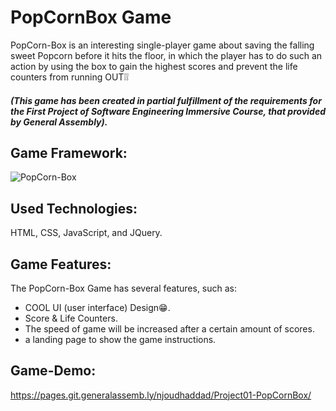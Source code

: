 # PopCornBox Game
PopCorn-Box is an interesting single-player game about saving the falling sweet Popcorn before it hits the floor, in which the player has to do such an action by using the box to gain the highest scores and prevent the life counters from running OUT❕❕ 
##### (This game has been created in partial fulfillment of the requirements for the First Project of Software Engineering Immersive Course, that provided by General Assembly).


## Game Framework:
![PopCorn-Box](https://media.git.generalassemb.ly/user/32588/files/cb84d580-3f3c-11eb-8adf-8c42b08dc79b)

## Used Technologies:
HTML, CSS, JavaScript, and JQuery.

## Game Features: 
The PopCorn-Box Game has several features, such as:
- COOL UI (user interface) Design:grin:.
- Score & Life Counters.
- The speed of game will be increased after a certain amount of scores.
- a landing page to show the game instructions.

## Game-Demo:
https://pages.git.generalassemb.ly/njoudhaddad/Project01-PopCornBox/





 




